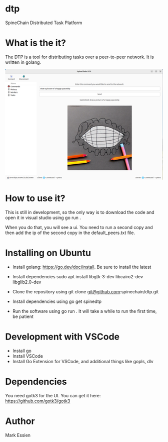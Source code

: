 # dtp
SpineChain Distributed Task Platform


# What is the it?

The DTP is a tool for distributing tasks over a peer-to-peer network. It is written in golang.

![Screenshot](assets/dtp.png)


# How to use it?

This is still in development, so the only way is to download the code and open it in visual studio using go run .

When you do that, you will see a ui. You need to run a second copy and then add the ip of the second copy in the default_peers.txt file.



# Installing on Ubuntu
- Install golang: https://go.dev/doc/install. Be sure to install the latest

- Install dependencies sudo apt install libgtk-3-dev libcairo2-dev libglib2.0-dev
- Clone the repository using git clone git@github.com:spinechain/dtp.git
- Install dependencies using go get spinedtp
- Run the software using go run . It will take a while to run the first time, be patient


# Development with VSCode
- Install go
- Install VSCode
- Install Go Extension for VSCode, and additional things like gopls, dlv

# Dependencies
You need gotk3 for the UI. You can get it here: https://github.com/gotk3/gotk3

# Author

Mark Essien
